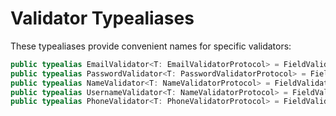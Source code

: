 # Validator Typealiases

These typealiases provide convenient names for specific validators:

```swift
public typealias EmailValidator<T: EmailValidatorProtocol> = FieldValidator<T>
public typealias PasswordValidator<T: PasswordValidatorProtocol> = FieldValidator<T>
public typealias NameValidator<T: NameValidatorProtocol> = FieldValidator<T>
public typealias UsernameValidator<T: NameValidatorProtocol> = FieldValidator<T>
public typealias PhoneValidator<T: PhoneValidatorProtocol> = FieldValidator<T>
```

